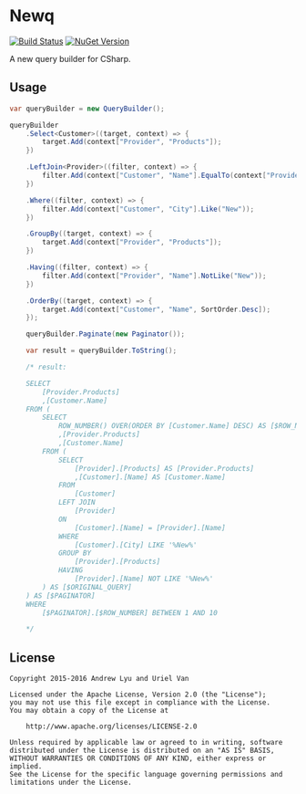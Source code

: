 # Newq

[![Build Status][travis-image]][travis-url]
[![NuGet Version][nuget-image]][nuget-url]

A new query builder for CSharp.

## Usage

```csharp
var queryBuilder = new QueryBuilder();

queryBuilder
    .Select<Customer>((target, context) => {
        target.Add(context["Provider", "Products"]);
    })

    .LeftJoin<Provider>((filter, context) => {
        filter.Add(context["Customer", "Name"].EqualTo(context["Provider", "Name"]));
    })

    .Where((filter, context) => {
        filter.Add(context["Customer", "City"].Like("New"));
    })

    .GroupBy((target, context) => {
        target.Add(context["Provider", "Products"]);
    })

    .Having((filter, context) => {
        filter.Add(context["Provider", "Name"].NotLike("New"));
    })

    .OrderBy((target, context) => {
        target.Add(context["Customer", "Name", SortOrder.Desc]);
    });

    queryBuilder.Paginate(new Paginator());

    var result = queryBuilder.ToString();

    /* result:

    SELECT
        [Provider.Products]
        ,[Customer.Name]
    FROM (
        SELECT
            ROW_NUMBER() OVER(ORDER BY [Customer.Name] DESC) AS [$ROW_NUMBER]
            ,[Provider.Products]
            ,[Customer.Name]
        FROM (
            SELECT
                [Provider].[Products] AS [Provider.Products]
                ,[Customer].[Name] AS [Customer.Name]
            FROM
                [Customer]
            LEFT JOIN
                [Provider]
            ON
                [Customer].[Name] = [Provider].[Name]
            WHERE
                [Customer].[City] LIKE '%New%'
            GROUP BY
                [Provider].[Products]
            HAVING
                [Provider].[Name] NOT LIKE '%New%'
        ) AS [$ORIGINAL_QUERY]
    ) AS [$PAGINATOR]
    WHERE
        [$PAGINATOR].[$ROW_NUMBER] BETWEEN 1 AND 10

    */
```

## License

```
Copyright 2015-2016 Andrew Lyu and Uriel Van

Licensed under the Apache License, Version 2.0 (the "License");
you may not use this file except in compliance with the License.
You may obtain a copy of the License at

    http://www.apache.org/licenses/LICENSE-2.0

Unless required by applicable law or agreed to in writing, software
distributed under the License is distributed on an "AS IS" BASIS,
WITHOUT WARRANTIES OR CONDITIONS OF ANY KIND, either express or implied.
See the License for the specific language governing permissions and
limitations under the License.
```

[travis-image]: https://travis-ci.org/apemost/Newq.svg?branch=master
[travis-url]: https://travis-ci.org/apemost/Newq
[nuget-image]: http://img.shields.io/nuget/v/Newq.svg?style=flat
[nuget-url]: https://www.nuget.org/packages/Newq/
